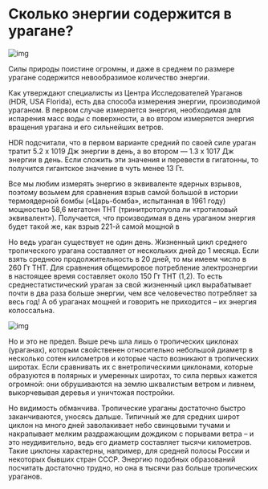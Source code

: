 # Сколько энергии содержится в урагане?

![img](https://mydiscoveries.ru/wp-content/uploads/2017/05/earth-1245707_1280-e1495379190389.jpg)

Силы природы поистине огромны, и даже в среднем по размере урагане содержится невообразимое количество энергии.

Как утверждают специалисты из Центра Исследователей Ураганов (HDR, USA Florida), есть два способа измерения энергии, производимой ураганом. В первом случае измеряется энергия, необходимая для испарения масс воды с поверхности, а во втором измеряется энергия вращения урагана и его сильнейших ветров.

HDR подсчитали, что в первом варианте средний по своей силе ураган тратит 5.2 x 1019 Дж энергии в день, а во втором — 1.3 x 1017 Дж энергии в день. Если сложить эти значения и перевести в гигатонны, то получится гигантское значение в чуть менее 13 Гт.

Все мы любим измерять энергию в эквиваленте ядерных взрывов, поэтому возьмем для сравнения взрыв самой большой в истории термоядерной бомбы («Царь-бомба», испытанная в 1961 году) мощностью 58,6 мегатонн ТНТ (тринитротолуола ли «тротиловый эквивалент»). Получается, что производимая в день ураганом энергия будет такой же, как взрыв 221-й самой мощной в

Но ведь ураган существует не один день. Жизненный цикл среднего тропического урагана составляет от нескольких дней до 1 месяца. Если взять среднюю продолжительность в 20 дней, то мы имеем число в 260 Гт ТНТ. Для сравнения общемировое потребление электроэнергии в настоящее время составляет около 150 Гт ТНТ (1,2). То есть среднестатистический ураган за свой жизненный цикл вырабатывает почти в два раза больше энергии, чем все человечество потребляет за весь год! А об ураганах мощней и говорить не приходится – их энергия колоссальна.

![img](https://mydiscoveries.ru/wp-content/uploads/2017/05/hurricanes-927042_1280-e1495378563569.jpg)

Но и это не предел. Выше речь шла лишь о тропических циклонах (ураганах), которым свойственен относительно небольшой диаметр в несколько сотен километров и которые часто возникают в тропических широтах. Если сравнивать их с внетропическими циклонами, которые образуются в полярных и умеренных широтах, то сила первых кажется огромной: они обрушиваются на землю шквалистым ветром и ливнем, выкорчевывая деревья и уничтожая постройки.

Но видимость обманчива. Тропические ураганы достаточно быстро заканчиваются, уносясь дальше. Типичный же для средних широт циклон на много дней заволакивает небо свинцовыми тучами и накрапывает мелким раздражающим дождиком с порывами ветра – и это неудивительно, ведь его диаметр составляет тысячи километров. Такие циклоны характерны, например, для средней полосы России и некоторых бывших стран СССР. Энергию подобных образований посчитать достаточно трудно, но она в тысячи раз больше тропических ураганов.